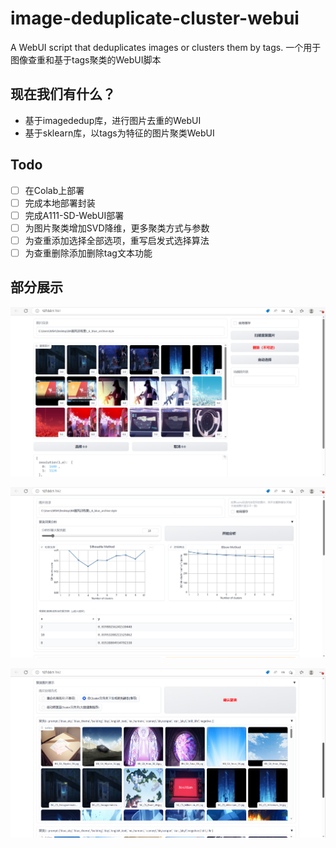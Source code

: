 # image-deduplicate-cluster-webui
 A WebUI script that deduplicates images or clusters them by tags.  一个用于图像查重和基于tags聚类的WebUI脚本

## 现在我们有什么？
 - 基于imagededup库，进行图片去重的WebUI
 - 基于sklearn库，以tags为特征的图片聚类WebUI

## Todo
- [ ] 在Colab上部署
- [ ] 完成本地部署封装
- [ ] 完成A111-SD-WebUI部署
- [ ] 为图片聚类增加SVD降维，更多聚类方式与参数
- [ ] 为查重添加选择全部选项，重写启发式选择算法
- [ ] 为查重删除添加删除tag文本功能

## 部分展示
![deduplicate_demo](./docs/deduplicate_demo.png)

![cluster_demo_0](./docs/cluster_demo_0.png)

![cluster_demo_1](./docs/cluster_demo_1.png)
